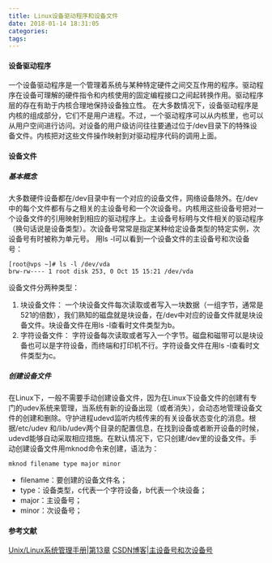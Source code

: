 ```yaml
---
title: Linux设备驱动程序和设备文件
date: 2018-01-14 18:31:05
categories:
tags:
---
```

#### 设备驱动程序
一个设备驱动程序是一个管理着系统与某种特定硬件之间交互作用的程序。驱动程序在设备可理解的硬件指令和内核使用的固定编程接口之间起转换作用。驱动程序层的存在有助于内核合理地保持设备独立性。
在大多数情况下，设备驱动程序是内核的组成部分，它们不是用户进程。不过，一个驱动程序可以从内核里，也可以从用户空间进行访问。对设备的用户级访问往往要通过位于/dev目录下的特殊设备文件。内核把对这些文件操作映射到对驱动程序代码的调用上面。
#### 设备文件
##### **基本概念**
大多数硬件设备都在/dev目录中有一个对应的设备文件，网络设备除外。在/dev中的每个文件都有与之相关的主设备号和一个次设备号。内核用这些设备号把对一个设备文件的引用映射到相应的驱动程序上。主设备号标明与文件相关的驱动程序（换句话说是设备类型）。次设备号常常是指定某种给定设备类型的特定实例，次设备号有时被称为单元号。
用ls -l可以看到一个设备文件的主设备号和次设备号：
```
[root@vps ~]# ls -l /dev/vda
brw-rw---- 1 root disk 253, 0 Oct 15 15:21 /dev/vda
```
设备文件分两种类型：
1. 块设备文件：
一个块设备文件每次读取或者写入一块数据（一组字节，通常是521的倍数），我们熟知的磁盘就是块设备，在/dev中对应的设备文件就是块设备文件。块设备文件在用ls -l查看时文件类型为b。
2. 字符设备文件：
字符设备每次读取或者写入一个字节。磁盘和磁带可以是块设备也可以是字符设备，而终端和打印机不行。字符设备文件在用ls -l查看时文件类型为c。

##### **创建设备文件**
在Linux下，一般不需要手动创建设备文件，因为在Linux下设备文件的创建有专门的udev系统来管理，当系统有新的设备出现（或者消失），会动态地管理设备文件的创建和删除。守护进程udevd监听内核传来的有关设备状态变化的消息。根据/etc/udev 和/lib/udev两个目录的配置信息，在找到设备或者断开设备的时候，udevd能够自动采取相应措施。在默认情况下，它只创建/dev里的设备文件。手动创建设备文件用mknod命令来创建，语法为：
```
mknod filename type major minor
```
* filename：要创建的设备文件名；
* type：设备类型，c代表一个字符设备，b代表一个块设备；
* major：主设备号；
* minor：次设备号；

#### 参考文献
[Unix/Linux系统管理手册|第13章](https://book.douban.com/subject/10747453/)
[CSDN博客|主设备号和次设备号 ](http://blog.csdn.net/liangkaiming/article/details/6234238)

